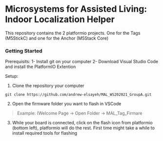 # Microsystems for Assisted Living: Indoor Localization Helper

This repository contains the 2 platformio projects. One for the Tags (M5StickC) and one for the Anchor (M5Stack Core)


### Getting Started 
Prerequisits:
1- Install git on your computer
2- Download Visual Studio Code and install the PlatformIO Extention

Setup:
1. Clone the repository your computer 
```
git clone https://github.com/andrew-elsayeh/MAL_WS202021_GroupA.git
```
2. Open the firmware folder you want to flash in VSCode 
> Example: (Welcome Page -> Open Folder -> MAL_Tag_Firmare

3. While your board is connected, click on the flash icon from platformio (bottom left), platformio will do the rest. First time might take a while to install required tools for flashing

